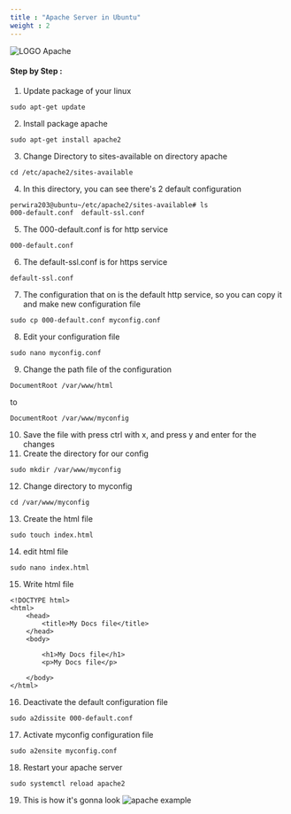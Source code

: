 ```yaml
---
title : "Apache Server in Ubuntu"
weight : 2
---
```




![LOGO Apache](https://t4.ftcdn.net/jpg/02/46/12/55/360_F_246125553_V91Hzqrf7ogen79eabrSS3T5DT0hJkse.jpg)
#### Step by Step : 

1.  Update package of your linux
```
sudo apt-get update
```

2. Install package apache
```
sudo apt-get install apache2 
```

3. Change Directory to sites-available on directory apache
```
cd /etc/apache2/sites-available
```
4. In this directory, you can see there's 2 default configuration
```
perwira203@ubuntu~/etc/apache2/sites-available# ls
000-default.conf  default-ssl.conf
```
5. The 000-default.conf is for http service
```
000-default.conf
```
6. The default-ssl.conf is for https service
```
default-ssl.conf
```
7. The configuration that on is the default http service, so you can copy it and make new configuration file
```
sudo cp 000-default.conf myconfig.conf
```
8. Edit your configuration file 
```
sudo nano myconfig.conf
```
9. Change the path file of the configuration
```
DocumentRoot /var/www/html
```
to 
```
DocumentRoot /var/www/myconfig
```
10. Save the file with press ctrl with x, and press y and enter for the changes
11. Create the directory for our config
```
sudo mkdir /var/www/myconfig
```
12. Change directory to myconfig
```
cd /var/www/myconfig
```
13. Create the html file
```
sudo touch index.html
```
14. edit html file
```
sudo nano index.html
```

15. Write html file
```
<!DOCTYPE html>
<html>
    <head>
        <title>My Docs file</title>
    </head>
    <body>

        <h1>My Docs file</h1>
        <p>My Docs file</p>

    </body>
</html>
```
16. Deactivate the default configuration file
```
sudo a2dissite 000-default.conf
```
17. Activate myconfig configuration file
```
sudo a2ensite myconfig.conf
``` 
18. Restart your apache server
```
sudo systemctl reload apache2
```
19. This is how it's gonna look
![apache example](../image/apache-example.png)